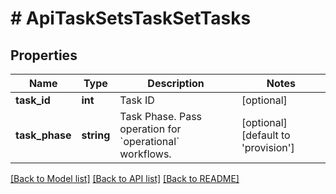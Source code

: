 # # ApiTaskSetsTaskSetTasks

## Properties

Name | Type | Description | Notes
------------ | ------------- | ------------- | -------------
**task_id** | **int** | Task ID | [optional]
**task_phase** | **string** | Task Phase. Pass operation for &#x60;operational&#x60; workflows. | [optional] [default to 'provision']

[[Back to Model list]](../../README.md#models) [[Back to API list]](../../README.md#endpoints) [[Back to README]](../../README.md)
